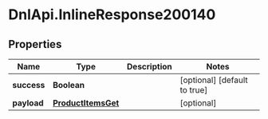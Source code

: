# DnlApi.InlineResponse200140

## Properties
Name | Type | Description | Notes
------------ | ------------- | ------------- | -------------
**success** | **Boolean** |  | [optional] [default to true]
**payload** | [**ProductItemsGet**](ProductItemsGet.md) |  | [optional] 


